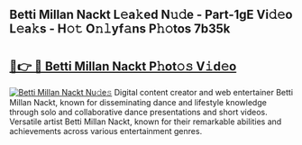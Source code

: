 ## Betti Millan Nackt L𝚎a𝚔ed N𝚞𝚍e - Part-1gE Vi𝚍𝚎o L𝚎a𝚔s - H𝚘𝚝 O𝚗𝚕yf𝚊ns P𝚑𝚘tos 7b35k

# <h2><a href="http://kf6a3u1.oniu.top/?m=Betti+Millan+Nackt">🔗👉 🔴 Betti Millan Nackt P𝚑ot𝚘𝚜 V𝚒d𝚎o</a></h2>

[![Betti Millan Nackt Nu𝚍e𝚜](https://i.imgur.com/0qMVB7G.gif)](http://kf6a3u1.oniu.top/?m=Betti+Millan+Nackt)
Digital content creator and web entertainer Betti Millan Nackt, known for disseminating dance and lifestyle knowledge through solo and collaborative dance presentations and short videos. Versatile artist Betti Millan Nackt, known for their remarkable abilities and achievements across various entertainment genres.  
